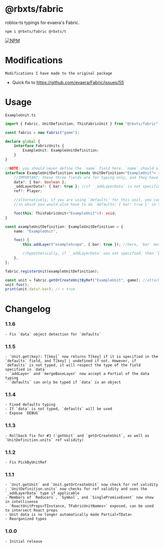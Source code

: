 # @rbxts/fabric

roblox-ts typings for evaera's Fabric.

`npm i @rbxts/fabric @rbxts/t`

[![NPM](https://nodei.co/npm/@rbxts/fabric.png)](https://npmjs.org/package/@rbxts/fabric)

# Modifications

    Modifications I have made to the original package

- Quick fix to https://github.com/evaera/Fabric/issues/55

# Usage

`ExampleUnit.ts`

```ts
import { Fabric, UnitDefinition, ThisFabricUnit } from "@rbxts/fabric";

const fabric = new Fabric("game");

declare global {
	interface FabricUnits {
		ExampleUnit: ExampleUnitDefinition;
	}
}

//NOTE: you should never define the `name` field here. `name` should always be the same as the key in `FabricUnits`, which is done automatically for you.
interface ExampleUnitDefinition extends UnitDefinition<"ExampleUnit"> {
	//IMPORTANT: these three fields are for typing only, and they have to be optional so that the below implementation does not have to define them
	data?: { bar: boolean };
	_addLayerData?: { bar: true }; //if `_addLayerData` is not specified, `data` will be used.
	ref?: Player;

	//alternatively, if you are using `defaults` for this unit, you could omit the `data` field above and just add `defaults: { bar: boolean }`,
	//in which you would also have to do `defaults: { bar: true }` in the below implementation of this interface

	foo(this: ThisFabricUnit<"ExampleUnit">): void;
}

const exampleUnitDefinition: ExampleUnitDefinition = {
	name: "ExampleUnit",

	foo() {
		this.addLayer("exampleScope", { bar: true }); //here, `bar` must equal `true`.

		//hypothetically, if `_addLayerData` was not specified, then `bar` would be able to be `true` OR `false`, since those are of type `boolean`.
	},
};

fabric.registerUnit(exampleUnitDefinition);

const unit = fabric.getOrCreateUnitByRef("ExampleUnit", game); //attach an ExampleUnit to `game`
unit.foo();
print(unit.data!.bar); // > true
```

# Changelog

### 1.1.6

    - Fix `data` object detection for `defaults`

### 1.1.5

    - `Unit.get(key): T[key]` now returns T[key] if it is specified in the `defaults` field, and T[key] | undefined if not. However, if `defaults` is not typed, it will respect the type of the field specified in `data`
    - `addLayer` and `mergeBaseLayer` now accept a Partial of the data typing
    - `defaults` can only be typed if `data` is an object

### 1.1.4

    - Fixed defaults typing
    - If `data` is not typed, `defaults` will be used
    - Expose `DEBUG`

### 1.1.3

    - Rollback fix for #3 (`getUnit` and `getOrCreateUnit`, as well as `UnitDefinition.units` ref validity)

### 1.1.2

    - Fix PickByUnitRef

### 1.1.1

    - `Unit.getUnit` and `Unit.getOrCreateUnit` now check for ref validity
    - `UnitDefinition.units` now checks for ref validity and uses the `_addLayerData` type if applicable
    - Members of `Reducers`, `Symbol`, and `SinglePromiseEvent` now show in intellisense
    - `RoactUnitProps<TInstance, TFabricUnitNames>` exposed, can be used to intersect Roact props
    - Unit data is no longer automatically made Partial<TData>
    - Reorganized types

### 1.0.0

    - Initial release
